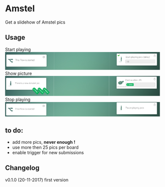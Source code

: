 # Amstel
Get a slidehow of Amstel pics 

## Usage
Start playing  
![Startplaying](assets/images/startplaying.png)
Show picture  
![Showpicture](assets/images/showpicture.png)
Stop playing  
![Stopplaying](assets/images/stopplaying.png)

## to do:
* add more pics, **never enough !**
* use more then 25 pics per board  
* enable trigger for new submissions  

## Changelog  
v0.1.0 (20-11-2017) first version  